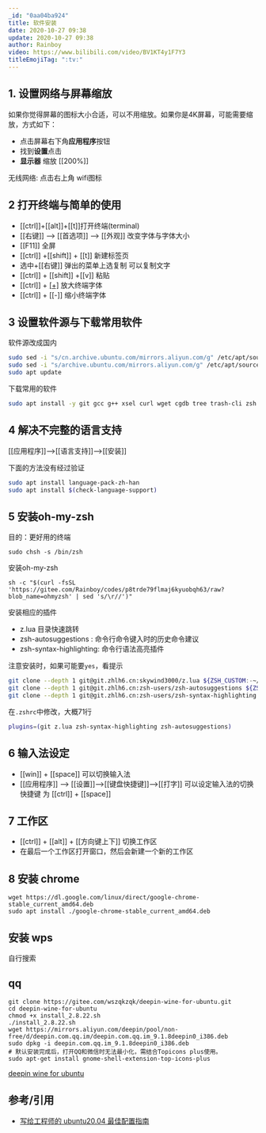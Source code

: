 ```yaml
---
_id: "0aa04ba924"
title: 软件安装
date: 2020-10-27 09:38
update: 2020-10-27 09:38
author: Rainboy
video: https://www.bilibili.com/video/BV1KT4y1F7Y3
titleEmojiTag: ":tv:"
---
```


## 1. 设置网络与屏幕缩放

如果你觉得屏幕的图标大小合适，可以不用缩放。如果你是4K屏幕，可能需要缩放，方式如下：

 - 点击屏幕右下角**应用程序**按钮
 - 找到**设置**点击
 - **显示器** 缩放 [[200%]]

无线网络: 点击右上角 wifi图标


## 2 打开终端与简单的使用


- [[ctrl]]+[[alt]]+[[t]]打开终端(terminal)
- [[右键]] --> [[首选项]] --> [[外观]] 改变字体与字体大小
- [[F11]] 全屏
- [[ctrl]] +[[shift]] + [[t]] 新建标签页
- 选中+[[右键]] 弹出的菜单上选复制 可以复制文字
- [[ctrl]] + [[shift]] +[[v]] 粘贴
- [[ctrl]] + [[+]]([[ctrl]]+[[shift]]+[[=]]) 放大终端字体
- [[ctrl]] + [[-]] 缩小终端字体

## 3 设置软件源与下载常用软件

软件源改成国内
```bash
sudo sed -i "s/cn.archive.ubuntu.com/mirrors.aliyun.com/g" /etc/apt/sources.list
sudo sed -i "s/archive.ubuntu.com/mirrors.aliyun.com/g" /etc/apt/sources.list
sudo apt update
```

下载常用的软件
```bash
sudo apt install -y git gcc g++ xsel curl wget cgdb tree trash-cli zsh lua5.3
```

## 4 解决不完整的语言支持

[[应用程序]]-->[[语言支持]]-->[[安装]]

下面的方法没有经过验证

```bash
sudo apt install language-pack-zh-han
sudo apt install $(check-language-support)
```

## 5 安装oh-my-zsh

目的：更好用的终端

```
sudo chsh -s /bin/zsh
```

安装oh-my-zsh

```
sh -c "$(curl -fsSL 'https://gitee.com/Rainboy/codes/p8trde79flmaj6kyuobqh63/raw?blob_name=ohmyzsh' | sed 's/\r//')"
```
安装相应的插件

- z.lua 目录快速跳转
- zsh-autosuggestions : 命令行命令键入时的历史命令建议
- zsh-syntax-highlighting: 命令行语法高亮插件

注意安装时，如果可能要`yes`，看提示

```bash
git clone --depth 1 git@git.zhlh6.cn:skywind3000/z.lua ${ZSH_CUSTOM:-~/.oh-my-zsh/custom}/plugins/z.lua
git clone --depth 1 git@git.zhlh6.cn:zsh-users/zsh-autosuggestions ${ZSH_CUSTOM:-~/.oh-my-zsh/custom}/plugins/zsh-autosuggestions
git clone --depth 1 git@git.zhlh6.cn:zsh-users/zsh-syntax-highlighting.git ${ZSH_CUSTOM:-~/.oh-my-zsh/custom}/plugins/zsh-syntax-highlighting
```

在`.zshrc`中修改，大概71行

```bash
plugins=(git z.lua zsh-syntax-highlighting zsh-autosuggestions)
```

## 6 输入法设定

- [[win]] + [[space]] 可以切换输入法
- [[应用程序]] --> [[设置]]-->[[键盘快捷键]]-->[[打字]] 可以设定输入法的切换快捷键 为 [[ctrl]] + [[space]]

## 7 工作区

 - [[ctrl]] + [[alt]] + [[方向键上下]] 切换工作区
 - 在最后一个工作区打开窗口，然后会新建一个新的工作区

## 8 安装 chrome

```
wget https://dl.google.com/linux/direct/google-chrome-stable_current_amd64.deb
sudo apt install ./google-chrome-stable_current_amd64.deb
```
## 安装 wps

自行搜索

## qq


```
git clone https://gitee.com/wszqkzqk/deepin-wine-for-ubuntu.git
cd deepin-wine-for-ubuntu
chmod +x install_2.8.22.sh
./install_2.8.22.sh
wget https://mirrors.aliyun.com/deepin/pool/non-free/d/deepin.com.qq.im/deepin.com.qq.im_9.1.8deepin0_i386.deb
sudo dpkg -i deepin.com.qq.im_9.1.8deepin0_i386.deb
# 默认安装完成后，打开QQ和微信时无法最小化，需结合Topicons plus使用。
sudo apt-get install gnome-shell-extension-top-icons-plus
```

[deepin wine for ubuntu](https://gitee.com/wszqkzqk/deepin-wine-for-ubuntu)

## 参考/引用

 - [写给工程师的 ubuntu20.04 最佳配置指南](https://sspai.com/post/60411)

